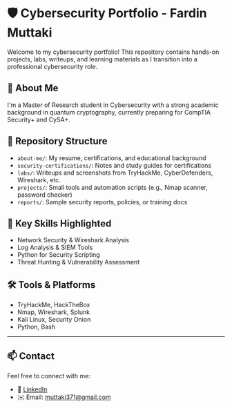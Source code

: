 # 🛡️ Cybersecurity Portfolio - Fardin Muttaki

Welcome to my cybersecurity portfolio! This repository contains hands-on projects, labs, writeups, and learning materials as I transition into a professional cybersecurity role.

## 🎯 About Me
I'm a Master of Research student in Cybersecurity with a strong academic background in quantum cryptography, currently preparing for CompTIA Security+ and CySA+.

## 📁 Repository Structure

- `about-me/`: My resume, certifications, and educational background
- `security-certifications/`: Notes and study guides for certifications
- `labs/`: Writeups and screenshots from TryHackMe, CyberDefenders, Wireshark, etc.
- `projects/`: Small tools and automation scripts (e.g., Nmap scanner, password checker)
- `reports/`: Sample security reports, policies, or training docs

## 🔐 Key Skills Highlighted
- Network Security & Wireshark Analysis
- Log Analysis & SIEM Tools
- Python for Security Scripting
- Threat Hunting & Vulnerability Assessment

## 🛠️ Tools & Platforms
- TryHackMe, HackTheBox
- Nmap, Wireshark, Splunk
- Kali Linux, Security Onion
- Python, Bash

---

## 📫 Contact
Feel free to connect with me:
- 🔗 [LinkedIn](https://www.linkedin.com/in/fardin-muttaki-75452b1ba/)
- ✉️ Email: muttaki371@gmail.com
